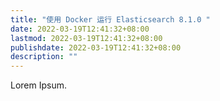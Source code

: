 ```yaml
---
title: "使用 Docker 运行 Elasticsearch 8.1.0 "
date: 2022-03-19T12:41:32+08:00
lastmod: 2022-03-19T12:41:32+08:00
publishdate: 2022-03-19T12:41:32+08:00
description: ""
---
```


Lorem Ipsum.
